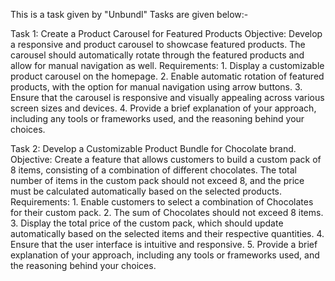 This is a task given by "Unbundl"
Tasks are given below:-

Task 1: Create a Product Carousel for Featured Products
Objective: Develop a responsive and product carousel to showcase featured products. The carousel should automatically rotate through the featured products and allow for manual navigation as well.
Requirements: 1. Display a customizable product carousel on the homepage.
2. Enable automatic rotation of featured products, with the option for manual navigation using arrow buttons.
3. Ensure that the carousel is responsive and visually appealing across various screen sizes and devices.
4. Provide a brief explanation of your approach, including any tools or frameworks used, and the reasoning behind your choices.

Task 2: Develop a Customizable Product Bundle for Chocolate brand.
Objective: Create a feature that allows customers to build a custom pack of 8 items, consisting of a combination of different chocolates. The total number of items in the custom pack should not exceed 8, and the price must be calculated automatically based on the selected products.
Requirements: 1. Enable customers to select a combination of Chocolates for their custom pack.
2. The sum of Chocolates should not exceed 8 items.
3. Display the total price of the custom pack, which should update automatically based on the selected items and their respective quantities.
4. Ensure that the user interface is intuitive and responsive.
5. Provide a brief explanation of your approach, including any tools or frameworks used, and the reasoning behind your choices.

